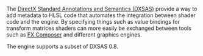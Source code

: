 The [DirectX Standard Annotations and Semantics (DXSAS)](https://docs.microsoft.com/en-us/windows/desktop/direct3d9/dx9-graphics-reference-effects-dxsas) provide a way to add metadata to HLSL code that automates the integration between shader code and the engine. By specifying things such as value bindings for transform matrices shaders can more easily be exchanged between tools such as [FX Composer](http://developer.nvidia.com/fx-composer) and different graphics engines.

The engine supports a subset of DXSAS 0.8.